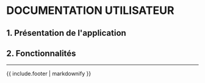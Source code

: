 # DOCUMENTATION UTILISATEUR

## 1. Présentation de l'application
## 2. Fonctionnalités

---

{{ include.footer | markdownify }}